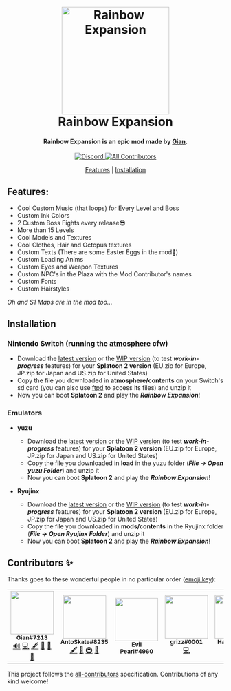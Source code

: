 <h1 align="center">
  <br>
  <a><img src="https://github.com/SplatGian/Rainbow-Expansion-Download/blob/main/img/logo.png" alt="Rainbow Expansion" width="250"></a>
  <br>
  <b>Rainbow Expansion</b>
  <br>
</h1>

<h4 align="center">Rainbow Expansion is an epic mod made by <a href="https://www.youtube.com/channel/UCvrS0vtrdIogrVnvWGuq_5w">Gian</a>.</h4>

<p align="center">
    <a href="https://discord.com/invite/3ZN2HPyHSw">
        <img src="https://img.shields.io/discord/830880503884284025?style=for-the-badge&label=Gian%27s%20Server&logo=discord&logoColor=white"
            alt="Discord">
    </a>
    <!-- ALL-CONTRIBUTORS-BADGE:START - Do not remove or modify this section -->
    <a href="#contributors-">
        <img src="https://img.shields.io/badge/all_contributors-5-blueviolet.svg?style=for-the-badge"
            alt="All Contributors">
    </a>
    <!-- ALL-CONTRIBUTORS-BADGE:END -->
</p>

<p align="center">
  <a href="#features">Features</a> |
  <a href="#installation">Installation</a>
</p>

## Features:
- Cool Custom Music (that loops) for Every Level and Boss
- Custom Ink Colors
- 2 Custom Boss Fights every release😎
- More than 15 Levels
- Cool Models and Textures
- Cool Clothes, Hair and Octopus textures
- Custom Texts (There are some Easter Eggs in the mod👀)
- Custom Loading Anims
- Custom Eyes and Weapon Textures
- Custom NPC's in the Plaza with the Mod Contributor's names
- Custom Fonts
- Custom Hairstyles

*Oh and S1 Maps are in the mod too...*

## Installation
### Nintendo Switch (running the [atmosphere](https://github.com/Atmosphere-NX/Atmosphere) cfw)
- Download the [latest version](https://github.com/SplatGian/Rainbow-Expansion-Download/releases/latest) or the [WIP version](https://github.com/SplatGian/Rainbow-Expansion-Download/releases/tag/wip) (to test ***work-in-progress*** features) for your **Splatoon 2 version** (EU.zip for Europe, JP.zip for Japan and US.zip for United States)
- Copy the file you downloaded in **atmosphere/contents** on your Switch's sd card (you can also use [ftpd](https://github.com/mtheall/ftpd) to access its files) and unzip it
- Now you can boot **Splatoon 2** and play the ***Rainbow Expansion***!

### Emulators
- **yuzu**
  - Download the [latest version](https://github.com/SplatGian/Rainbow-Expansion-Download/releases/latest) or the [WIP version](https://github.com/SplatGian/Rainbow-Expansion-Download/releases/tag/wip) (to test ***work-in-progress*** features) for your **Splatoon 2 version** (EU.zip for Europe, JP.zip for Japan and US.zip for United States)
  - Copy the file you downloaded in **load** in the yuzu folder (***File -> Open yuzu Folder***) and unzip it
  - Now you can boot **Splatoon 2** and play the ***Rainbow Expansion***!

- **Ryujinx**
  - Download the [latest version](https://github.com/SplatGian/Rainbow-Expansion-Download/releases/latest) or the [WIP version](https://github.com/SplatGian/Rainbow-Expansion-Download/releases/tag/wip) (to test ***work-in-progress*** features) for your **Splatoon 2 version** (EU.zip for Europe, JP.zip for Japan and US.zip for United States)
  - Copy the file you downloaded in **mods/contents** in the Ryujinx folder (***File -> Open Ryujinx Folder***) and unzip it
  - Now you can boot **Splatoon 2** and play the ***Rainbow Expansion***!

## Contributors ✨

Thanks goes to these wonderful people in no particular order ([emoji key](https://allcontributors.org/docs/en/emoji-key)):

<!-- ALL-CONTRIBUTORS-LIST:START - Do not remove or modify this section -->
<!-- prettier-ignore-start -->
<!-- markdownlint-disable -->
<table>
  <tr>
    <td align="center"><a href="https://discord.gg/3ZN2HPyHSw"><img src="https://avatars.githubusercontent.com/u/70701405?v=4" width="100px;" alt=""/><br /><sub><b>Gian#7213</b></sub></a><br /><a href="#audio-SplatGian" title="Audio">🔊</a> <a href="https://github.com/SplatGian/Rainbow-Expansion-Download/commits?author=SplatGian" title="Code">💻</a> <a href="#content-SplatGian" title="Content">🖋</a> <a href="https://github.com/SplatGian/Rainbow-Expansion-Download/commits?author=SplatGian" title="Documentation">📖</a> <a href="#ideas-SplatGian" title="Ideas, Planning, & Feedback">🤔</a> <a href="#maintenance-SplatGian" title="Maintenance">🚧</a></td>
    <td align="center"><a href="https://github.com/AntoSkate"><img src="https://avatars.githubusercontent.com/u/36473846?v=4" width="100px;" alt=""/><br /><sub><b>AntoSkate#8235</b></sub></a><br /><a href="#content-AntoSkate" title="Content">🖋</a> <a href="https://github.com/SplatGian/Rainbow-Expansion-Download/commits?author=AntoSkate" title="Documentation">📖</a> <a href="#infra-AntoSkate" title="Infrastructure (Hosting, Build-Tools, etc)">🚇</a> <a href="#maintenance-AntoSkate" title="Maintenance">🚧</a></td>
    <td align="center"><img src="https://cdn.discordapp.com/avatars/845599069283024928/0eba0f8f38f4bf9373438e4ab2498d73.png?size=4096" width="100px;" alt=""/><br /><sub><b>Evil Pearl#4960</b></td>
    <td align="center"><a href="https://github.com/mr-grizz-ly"><img src="https://avatars.githubusercontent.com/u/93011379?v=4" width="100px;" alt=""/><br /><sub><b>grizz#0001</b></sub></a><br /><a href="https://github.com/SplatGian/Rainbow-Expansion-Download/commits?author=mr-grizz-ly" title="Code">💻</a></td>
    <td align="center"><a href="https://github.com/TudouHack"><img src="https://avatars.githubusercontent.com/u/39432598?v=4" width="100px;" alt=""/><br /><sub><b>Haxxie#8888</b></sub></a><br /><a href="https://github.com/SplatGian/Rainbow-Expansion-Download/commits?author=TudouHack" title="Code">💻</a> <a href="#content-TudouHack" title="Content">🖋</a> <a href="#ideas-TudouHack" title="Ideas, Planning, & Feedback">🤔</a></td>
  </tr>
</table>

<!-- markdownlint-restore -->
<!-- prettier-ignore-end -->

<!-- ALL-CONTRIBUTORS-LIST:END -->

This project follows the [all-contributors](https://github.com/all-contributors/all-contributors) specification. Contributions of any kind welcome!
